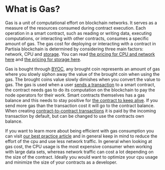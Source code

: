 # What is Gas?

<div class="dot-navigation">
    <a class="dot-navigation__item dot-navigation__item--active" href="what-is-gas.html"></a>
    <a class="dot-navigation__item" href="transaction-gas-prices.html"></a>
    <a class="dot-navigation__item" href="storage-gas-price.html"></a>
    <a class="dot-navigation__item" href="zk-computation-gas-fees.html"></a>
    <a class="dot-navigation__item" href="how-to-get-testnet-gas.html"></a>
    <a class="dot-navigation__item" href="efficient-gas-practices.html"></a>
    <a class="dot-navigation__item" href="contract-to-contract-gas-estimation.html"></a>
    <!-- Repeat above for more dots -->
</div>

Gas is a unit of computational effort on blockchain networks. It serves as a measure of the resources consumed during
contract execution. Each operation in a smart contract, such as reading or writing data, executing computations, or
interacting with other contracts, consumes a specific amount of gas. The gas cost for deploying or interacting with a
contract in Partisia blockchain is determined by considering three main factors: network, CPU
and [storage](storage-gas-price.md). You can read [the pricing for CPU and network here](transaction-gas-prices.md)
and [the pricing for storage here](storage-gas-price.md).

Gas is bought through [BYOC](../../pbc-fundamentals/byoc.md), any brought coin represents an amount of gas where you
slowly siphon away the value of the brought coin when using the gas. The brought coins value slowly dimishes when you
convert the value to gas. The gas is used when a
user [sends a transaction](transaction-gas-prices.md#transaction-gas-prices) to a smart contract, the contract needs gas
to do its computation on the blockchain to pay the node operators for their work. Smart contracts themselves has a gas
balance and this needs to stay positive for [the contract to keep alive](storage-gas-price.md#negative-contract-gas-balance). If you send more gas than the transaction cost it
will go to the contract balance. When creating [contract-to-contract transactions](contract-to-contract-gas-estimation.md#contract-to-contract-gas-estimation) it is paid by the incoming transaction by default, but can be changed to use the contracts own balance.

If you want to learn more about being efficient with gas consumption you can
visit [our best practice article](efficient-gas-practices.md) and in general keep in mind to reduce the effort of the
cpu and use less network traffic. In general when looking at gas cost, the CPU usage is the most expensive consumer when
working with large data sets, whereas network traffic can cost a lot depending on the size of the contract. Ideally you
would want to optimize your cpu usage and minimize the size of your contracts as a developer.

###